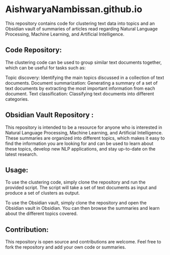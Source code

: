 # AishwaryaNambissan.github.io

This repository contains code for clustering text data into topics and an Obsidian vault of summaries of articles read regarding Natural Language Processing, Machine Learning, and Artificial Intelligence.

## Code Repository:

The clustering code can be used to group similar text documents together, which can be useful for tasks such as:

Topic discovery: Identifying the main topics discussed in a collection of text documents.
Document summarization: Generating a summary of a set of text documents by extracting the most important information from each document.
Text classification: Classifying text documents into different categories.

## Obsidian Vault Repository :

This repository is intended to be a resource for anyone who is interested in Natural Language Processing, Machine Learning, and Artificial Intelligence. These summaries are organized into different topics, which makes it easy to find the information you are looking for and can be used to learn about these topics, develop new NLP applications, and stay up-to-date on the latest research.

## Usage:

To use the clustering code, simply clone the repository and run the provided script. The script will take a set of text documents as input and produce a set of clusters as output.

To use the Obsidian vault, simply clone the repository and open the Obsidian vault in Obsidian. You can then browse the summaries and learn about the different topics covered.

## Contribution:

This repository is open source and contributions are welcome. Feel free to fork the repository and add your own code or summaries.
